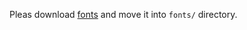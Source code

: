 Pleas download [fonts](https://drive.google.com/drive/folders/1pE3E-VojLbd_HC40Q8KqahfUIaB-KVTa?usp=sharing) and move it into ```fonts/``` directory.
